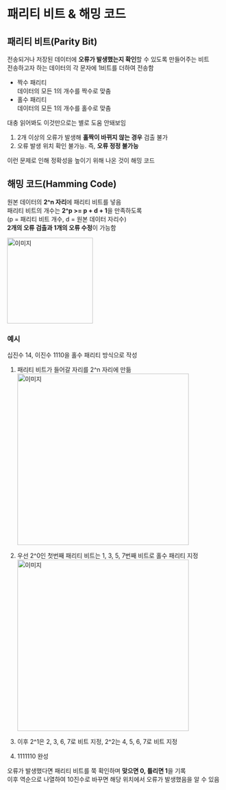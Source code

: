 # 패리티 비트 & 해밍 코드

## 패리티 비트(Parity Bit)

전송되거나 저장된 데이터에 **오류가 발생했는지 확인**할 수 있도록 만들어주는 비트  
전송하고자 하는 데이터의 각 문자에 1비트를 더하여 전송함

- 짝수 패리티  
  데이터의 모든 1의 개수를 짝수로 맞춤
- 홀수 패리티  
  데이터의 모든 1의 개수를 홀수로 맞춤

대충 읽어봐도 이것만으로는 별로 도움 안돼보임

1. 2개 이상의 오류가 발생해 **홀짝이 바뀌지 않는 경우** 검출 불가
2. 오류 발생 위치 확인 불가능. 즉, **오류 정정 불가능**

이런 문제로 인해 정확성을 높이기 위해 나온 것이 해밍 코드

## 해밍 코드(Hamming Code)

원본 데이터의 **2^n 자리**에 패리티 비트를 넣음  
패리티 비트의 개수는 **2^p >= p + d + 1**을 만족하도록  
(p = 패리티 비트 개수, d = 원본 데이터 자리수)  
**2개의 오류 검출과 1개의 오류 수정**이 가능함

<img src="https://github.com/user-attachments/assets/b8d47e3e-cba3-4334-8470-f2c79a267bbb" width="200" alt="이미지">  

### 예시

십진수 14, 이진수 1110을 홀수 패리티 방식으로 작성

1. 패리티 비트가 들어갈 자리를 2^n 자리에 만듦  
   <img src="https://github.com/user-attachments/assets/a61ac3bf-c0d8-47f3-978e-32dff533e880" width="400" alt="이미지">

2. 우선 2^0인 첫번째 패리티 비트는 1, 3, 5, 7번째 비트로 홀수 패리티 지정
   <img src="https://github.com/user-attachments/assets/697ea1a8-acea-4a6d-9a28-31ab60ea08c3" width="400" alt="이미지">
3. 이후 2^1은 2, 3, 6, 7로 비트 지정, 2^2는 4, 5, 6, 7로 비트 지정
4. 1111110 완성

오류가 발생했다면 패리티 비트를 쭉 확인하며 **맞으면 0, 틀리면 1**을 기록  
이후 역순으로 나열하여 10진수로 바꾸면 해당 위치에서 오류가 발생했음을 알 수 있음